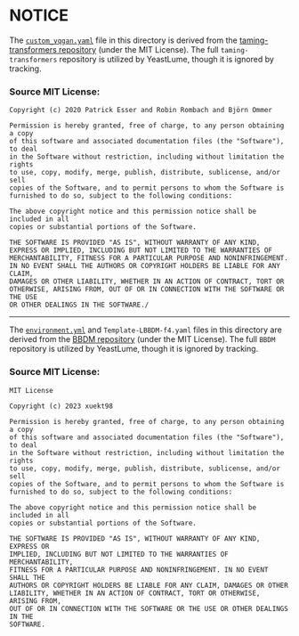 # NOTICE

The [`custom_vqgan.yaml`](custom_vqgan.yaml) file in this directory is derived from the [taming-transformers repository](https://github.com/CompVis/taming-transformers/tree/master) (under the MIT License). The full `taming-transformers` repository is utilized by YeastLume, though it is ignored by tracking.

### Source MIT License:

```text
Copyright (c) 2020 Patrick Esser and Robin Rombach and Björn Ommer

Permission is hereby granted, free of charge, to any person obtaining a copy
of this software and associated documentation files (the "Software"), to deal
in the Software without restriction, including without limitation the rights
to use, copy, modify, merge, publish, distribute, sublicense, and/or sell
copies of the Software, and to permit persons to whom the Software is
furnished to do so, subject to the following conditions:

The above copyright notice and this permission notice shall be included in all
copies or substantial portions of the Software.

THE SOFTWARE IS PROVIDED "AS IS", WITHOUT WARRANTY OF ANY KIND,
EXPRESS OR IMPLIED, INCLUDING BUT NOT LIMITED TO THE WARRANTIES OF
MERCHANTABILITY, FITNESS FOR A PARTICULAR PURPOSE AND NONINFRINGEMENT.
IN NO EVENT SHALL THE AUTHORS OR COPYRIGHT HOLDERS BE LIABLE FOR ANY CLAIM,
DAMAGES OR OTHER LIABILITY, WHETHER IN AN ACTION OF CONTRACT, TORT OR
OTHERWISE, ARISING FROM, OUT OF OR IN CONNECTION WITH THE SOFTWARE OR THE USE
OR OTHER DEALINGS IN THE SOFTWARE./
```

---

The [`environment.yml`](environment.yml) and `Template-LBBDM-f4.yaml` files in this directory are derived from the [BBDM repository](https://github.com/xuekt98/BBDM) (under the MIT License). The full `BBDM` repository is utilized by YeastLume, though it is ignored by tracking.

### Source MIT License:

```text
MIT License

Copyright (c) 2023 xuekt98

Permission is hereby granted, free of charge, to any person obtaining a copy
of this software and associated documentation files (the "Software"), to deal
in the Software without restriction, including without limitation the rights
to use, copy, modify, merge, publish, distribute, sublicense, and/or sell
copies of the Software, and to permit persons to whom the Software is
furnished to do so, subject to the following conditions:

The above copyright notice and this permission notice shall be included in all
copies or substantial portions of the Software.

THE SOFTWARE IS PROVIDED "AS IS", WITHOUT WARRANTY OF ANY KIND, EXPRESS OR
IMPLIED, INCLUDING BUT NOT LIMITED TO THE WARRANTIES OF MERCHANTABILITY,
FITNESS FOR A PARTICULAR PURPOSE AND NONINFRINGEMENT. IN NO EVENT SHALL THE
AUTHORS OR COPYRIGHT HOLDERS BE LIABLE FOR ANY CLAIM, DAMAGES OR OTHER
LIABILITY, WHETHER IN AN ACTION OF CONTRACT, TORT OR OTHERWISE, ARISING FROM,
OUT OF OR IN CONNECTION WITH THE SOFTWARE OR THE USE OR OTHER DEALINGS IN THE
SOFTWARE.
```
